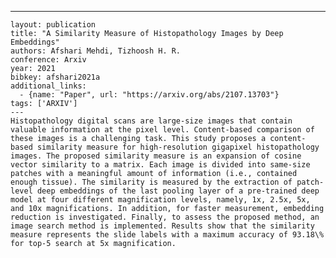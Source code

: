 ---
    layout: publication
    title: "A Similarity Measure of Histopathology Images by Deep Embeddings"
    authors: Afshari Mehdi, Tizhoosh H. R.
    conference: Arxiv
    year: 2021
    bibkey: afshari2021a
    additional_links:
      - {name: "Paper", url: "https://arxiv.org/abs/2107.13703"}
    tags: ['ARXIV']
    ---
    Histopathology digital scans are large-size images that contain valuable information at the pixel level. Content-based comparison of these images is a challenging task. This study proposes a content-based similarity measure for high-resolution gigapixel histopathology images. The proposed similarity measure is an expansion of cosine vector similarity to a matrix. Each image is divided into same-size patches with a meaningful amount of information (i.e., contained enough tissue). The similarity is measured by the extraction of patch-level deep embeddings of the last pooling layer of a pre-trained deep model at four different magnification levels, namely, 1x, 2.5x, 5x, and 10x magnifications. In addition, for faster measurement, embedding reduction is investigated. Finally, to assess the proposed method, an image search method is implemented. Results show that the similarity measure represents the slide labels with a maximum accuracy of 93.18\% for top-5 search at 5x magnification.